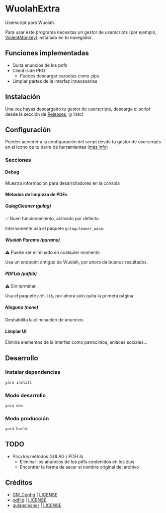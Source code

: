 # WuolahExtra
Userscript para Wuolah.

Para usar este programa necesitas un gestor de userscripts (por ejemplo, [ViolentMonkey](https://violentmonkey.github.io)) instalado en tu navegador.

## Funciones implementadas
* Quita anuncios de los pdfs
* Client-side PRO
    * Puedes descargar carpetas como zips
* Limpiar partes de la interfaz innecesarias

## Instalación
Una vez hayas descargado tu gestor de userscripts, descarga el script desde la sección de [Releases](https://github.com/pablouser1/WuolahExtra/releases), ¡y listo!

## Configuración
Puedes acceder a la configuración del script desde tu gestor de userscripts en el icono de tu barra de herramientas ([más info](https://wiki.greasespot.net/Greasemonkey_Manual:Monkey_Menu#The_Menu))

### Secciones
#### Debug
Muestra información para desarrolladores en la consola

#### Métodos de limpieza de PDFs
##### GulagCleaner (_gulag_)
✅ Buen funcionamiento, activado por defecto

Internamente usa el paquete `gulagcleaner_wasm`.

##### Wuolah Params (_params_)
⚠️ Puede ser eliminado en cualquier momento

Usa un endpoint antiguo de Wuolah, por ahora da buenos resultados.

##### PDFLib (_pdflib_)
⚠️ Sin terminar

Usa el paquete `pdf-lib`, por ahora solo quita la primera página 

##### Ninguno (_none_)
Deshabilita la eliminación de anuncios

#### Limpiar UI
Elimina elementos de la interfaz como patrocinios, enlaces sociales...

## Desarrollo
### Instalar dependencias
```bash
yarn install
```

### Modo desarrollo
```bash
yarn dev
```

### Modo producción
```bash
yarn build
```

## TODO
* Para los métodos GULAG / PDFLib
    * Eliminar los anuncios de los pdfs contenidos en los zips
    * Encontrar la forma de sacar el nombre original del archivo

## Créditos
* [GM_Config](https://github.com/sizzlemctwizzle/GM_config) | [LICENSE](https://github.com/sizzlemctwizzle/GM_config/blob/master/LICENSE)
* [pdflib](https://github.com/Hopding/pdf-lib) | [LICENSE](https://github.com/Hopding/pdf-lib/blob/master/LICENSE.md)
* [gulagcleaner](https://github.com/YM162/gulagcleaner) | [LICENSE](https://github.com/YM162/gulagcleaner/blob/master/LICENSE)
